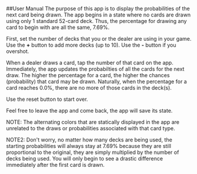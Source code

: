 ##User Manual
The purpose of this app is to display the probabilities of the next card being drawn. The app begins in a state where no cards are drawn using only 1 standard 52-card deck. Thus, the percentage for drawing any card to begin with are all the same, 7.69%.

First, set the number of decks that you or the dealer are using in your game. Use the **+** button to add more decks (up to 10). Use the **-** button if you overshot.

When a dealer draws a card, tap the number of that card on the app. Immediately, the app updates the probabilties of all the cards for the next draw. The higher the percentage for a card, the higher the chances (probability) that card may be drawn. Naturally, when the percentage for a card reaches 0.0%, there are no more of those cards in the deck(s).

Use the reset button to start over.

Feel free to leave the app and come back, the app will save its state.

NOTE: The alternating colors that are statically displayed in the app are unrelated to the draws or probabilities associated with that card type.

NOTE2: Don't worry, no matter how many decks are being used, the starting probabilities will always stay at 7.69% because they are still proportional to the original, they are simply multiplied by the number of decks being used. You will only begin to see a drastic difference immediately after the first card is drawn.